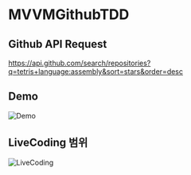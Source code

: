 # MVVMGithubTDD

## Github API Request
https://api.github.com/search/repositories?q=tetris+language:assembly&sort=stars&order=desc

## Demo 
![Demo](/Documents/Demo.gif)

## LiveCoding 범위
![LiveCoding](/Documents/LiveCoding.png)
 
